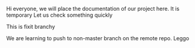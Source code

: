 Hi everyone, we will place the documentation of our project here.
It is temporary
Let us check something quickly

This is fixit branchy

We are learning to push to non-master branch on the remote repo. Leggo
